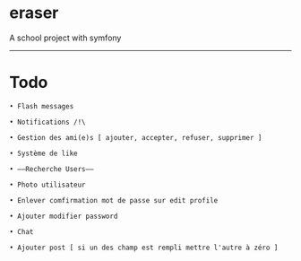 # eraser
A school project with symfony

-----------------

# Todo

	• Flash messages 

	• Notifications /!\

	• Gestion des ami(e)s [ ajouter, accepter, refuser, supprimer ]

	• Système de like 

	• ——Recherche Users——

	• Photo utilisateur

	• Enlever comfirmation mot de passe sur edit profile

	• Ajouter modifier password

	• Chat

	• Ajouter post [ si un des champ est rempli mettre l'autre à zéro ]
